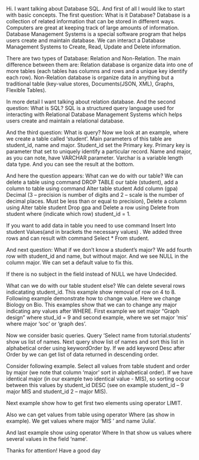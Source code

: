 Hi. I want talking about Database SQL. And first of all I would like to start with basic concepts.
The first question: What is it Database? Database is a collection of related information that can
be stored in different ways. Computers are great at keeping track of large amounts of
information. Database Management Systems is a special software program that helps users create
and maintain database. We can interact a Database Management Systems to Create, Read,
Update and Delete information.

There are two types of Database: Relation and Non-Relation. The main difference between them
are: Relation database is organize data into one of more tables (each tables has columns and rows
and a unique key identify each row). Non-Relation database is organize data in anything but a
traditional table (key-value stores, Documents(JSON, XML), Graphs, Flexible Tables).

In more detail I want talking about relation database. And the second question: What is SQL?
SQL is a structured query language used for interacting with Relational Database Management
Systems which helps users create and maintain a relational database.

And the third question: What is query?
Now we look at an example, where we create a table called ‘student’. Main parameters of this
table are student_id, name and major. Student_id set the Primary key. Primary key is parameter
that set to uniquely identify a particular record. Name and major, as you can note, have
VARCHAR parameter. Varchar is a variable length data type. And you can see the result at the
bottom.

And here the question appears: What can we do with our table? We can delete a table using
command DROP TABLE our table (student), add a column to table using command Alter table
student Add column (gpa) Decimal (3 – precision is number of digits and 2 – scale is the number
of decimal places. Must be less than or equal to precision), Delete a column using Alter table
student Drop gpa and Delete a row using Delete from student where (indicate which row)
student_id = 1.

If you want to add data in table you need to use command Insert Into student Values(and in
brackets the necessary values) . We added three rows and can result with command Select *
From student.

And next question: What if we don’t know a student’s major? We add fourth row with
student_id and name, but without major. And we see NULL in the column major. We can set a
default value to fix this.

If there is no subject in the field instead of NULL we have Undecided.

What can we do with our table student else?
We can delete several rows indicatating student_id. This example show removal of row on 4 to
8.
Following example demonstrate how to change value. Here we change Biology on Bio.
This examples show that we can to change any major indicating any values after WHERE. First
example we set major “Graph design” where stud_id = 9 and second example, where we set
major ‘mis’ where major ‘soc’ or ‘graph des’.

Now we consider basic queries. Query ‘Select name from tutorial.students’ show us list of
names. Next query show list of names and sort this list in alphabetical order using keywordOrder by. If we add keyword Desc after Order by we can get list of data returned in descending
order.

Consider following example. Select all values from table student and order by major (we note
that column ‘major’ sort in alphabetical order). If we have identical major (in our example two
identical value - MIS), so sorting occur between this values by student_id DESC (see on
example student_id – 9 major MIS and student_id 2 – major MIS).

Next example show how to get first two elements using operator LIMIT.

Also we can get values from table using operator Where (as show in example). We get values
where major ‘MIS ’ and name ‘Julia’.

And last example show using operator Where In that show us values where several values in the
field ‘name’.

Thanks for attention! Have a good day